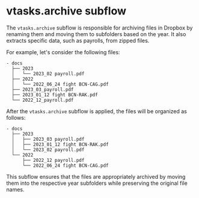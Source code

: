 # vtasks.archive subflow

The `vtasks.archive` subflow is responsible for archiving files in Dropbox by renaming them and moving them to subfolders based on the year. It also extracts specific data, such as payrolls, from zipped files.

For example, let's consider the following files:

```plaintext
- docs
  ├── 2023
  │   └── 2023_02 payroll.pdf
  ├── 2022
  │   └── 2022_06_24 fight BCN-CAG.pdf
  ├── 2023_03_payroll.pdf
  ├── 2023_01_12 fight BCN-RAK.pdf
  └── 2022_12_payroll.pdf
```

After the `vtasks.archive` subflow is applied, the files will be organized as follows:

```plaintext
- docs
  ├── 2023
  │   ├── 2023_03 payroll.pdf
  │   ├── 2023_01_12 fight BCN-RAK.pdf
  │   └── 2023_02 payroll.pdf
  └── 2022
      ├── 2022_12 payroll.pdf
      └── 2022_06_24 fight BCN-CAG.pdf
```

This subflow ensures that the files are appropriately archived by moving them into the respective year subfolders while preserving the original file names.
